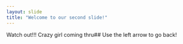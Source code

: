```yaml
---
layout: slide
title: "Welcome to our second slide!"
---
```

Watch out!!! Crazy girl coming thru##
Use the left arrow to go back!
